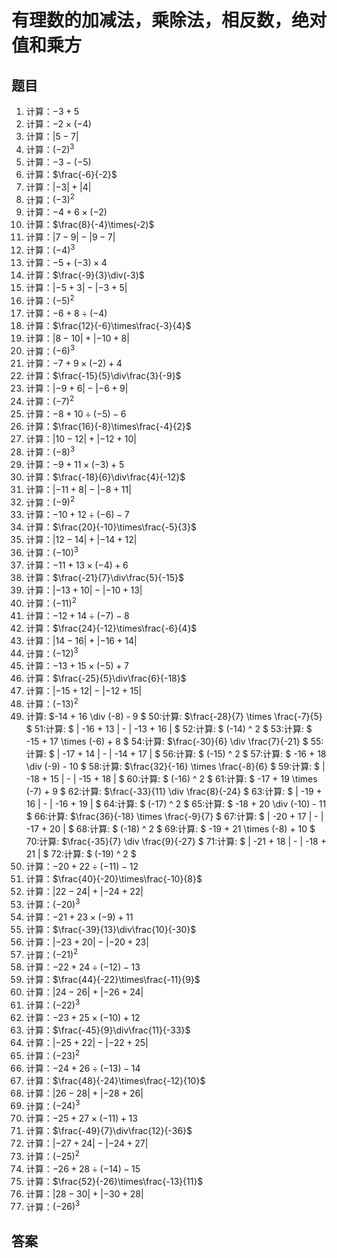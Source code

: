
# 有理数的加减法，乘除法，相反数，绝对值和乘方

## 题目

1. 计算：$-3+5$
2. 计算：$-2\times(-4)$
3. 计算：$|5-7|$
4. 计算：$(-2)^3$
5. 计算：$-3-(-5)$
6. 计算：$\frac{-6}{-2}$
7. 计算：$|-3|+|4|$
8. 计算：$(-3)^2$
9. 计算：$-4+6\times(-2)$
10. 计算：$\frac{8}{-4}\times(-2)$
11. 计算：$|7-9|-|9-7|$
12. 计算：$(-4)^3$
13. 计算：$-5+(-3)\times4$
14. 计算：$\frac{-9}{3}\div(-3)$
15. 计算：$|-5+3|-|-3+5|$
16. 计算：$(-5)^2$
17. 计算：$-6+8\div(-4)$
18. 计算：$\frac{12}{-6}\times\frac{-3}{4}$
19. 计算：$|8-10|+|-10+8|$
20. 计算：$(-6)^3$
21. 计算：$-7+9\times(-2)+4$
22. 计算：$\frac{-15}{5}\div\frac{3}{-9}$
23. 计算：$|-9+6|-|-6+9|$
24. 计算：$(-7)^2$
25. 计算：$-8+10\div(-5)-6$
26. 计算：$\frac{16}{-8}\times\frac{-4}{2}$
27. 计算：$|10-12|+|-12+10|$
28. 计算：$(-8)^3$
29. 计算：$-9+11\times(-3)+5$
30. 计算：$\frac{-18}{6}\div\frac{4}{-12}$
31. 计算：$|-11+8|-|-8+11|$
32. 计算：$(-9)^2$
33. 计算：$-10+12\div(-6)-7$
34. 计算：$\frac{20}{-10}\times\frac{-5}{3}$
35. 计算：$|12-14|+|-14+12|$
36. 计算：$(-10)^3$
37. 计算：$-11+13\times(-4)+6$
38. 计算：$\frac{-21}{7}\div\frac{5}{-15}$
39. 计算：$|-13+10|-|-10+13|$
40. 计算：$(-11)^2$
41. 计算：$-12+14\div(-7)-8$
42. 计算：$\frac{24}{-12}\times\frac{-6}{4}$
43. 计算：$|14-16|+|-16+14|$
44. 计算：$(-12)^3$
45. 计算：$-13+15\times(-5)+7$
46. 计算：$\frac{-25}{5}\div\frac{6}{-18}$
47. 计算：$|-15+12|-|-12+15|$
48. 计算：$(-13)^2$
49. 计算: $-14 + 16 \div (-8) - 9 $
50:计算: $\frac{-28}{7} \times \frac{-7}{5} $
51:计算: $ | -16 + 13 | - | -13 + 16 | $
52:计算: $ (-14) ^ 2 $
53:计算: $ -15 + 17 \times (-6) + 8 $
54:计算: $\frac{-30}{6} \div \frac{7}{-21} $
55:计算: $ | -17 + 14 | - | -14 + 17 | $
56:计算: $ (-15) ^ 2 $
57:计算: $ -16 + 18 \div (-9) - 10 $
58:计算: $\frac{32}{-16} \times \frac{-8}{6} $
59:计算: $ | -18 + 15 | - | -15 + 18 | $
60:计算: $ (-16) ^ 2 $
61:计算: $ -17 + 19 \times (-7) + 9 $
62:计算: $\frac{-33}{11} \div \frac{8}{-24} $
63:计算: $ | -19 + 16 | - | -16 + 19 | $
64:计算: $ (-17) ^ 2 $
65:计算: $ -18 + 20 \div (-10) - 11 $
66:计算: $\frac{36}{-18} \times \frac{-9}{7} $
67:计算: $ | -20 + 17 | - | -17 + 20 | $
68:计算: $ (-18) ^ 2 $
69:计算: $ -19 + 21 \times (-8) + 10 $
70:计算: $\frac{-35}{7} \div \frac{9}{-27} $
71:计算: $ | -21 + 18 | - | -18 + 21 | $
72:计算: $ (-19) ^ 2 $
73. 计算：$-20+22\div(-11)-12$
74. 计算：$\frac{40}{-20}\times\frac{-10}{8}$
75. 计算：$|22-24|+|-24+22|$
76. 计算：$(-20)^3$
77. 计算：$-21+23\times(-9)+11$
78. 计算：$\frac{-39}{13}\div\frac{10}{-30}$
79. 计算：$|-23+20|-|-20+23|$
80. 计算：$(-21)^2$
81. 计算：$-22+24\div(-12)-13$
82. 计算：$\frac{44}{-22}\times\frac{-11}{9}$
83. 计算：$|24-26|+|-26+24|$
84. 计算：$(-22)^3$
85. 计算：$-23+25\times(-10)+12$
86. 计算：$\frac{-45}{9}\div\frac{11}{-33}$
87. 计算：$|-25+22|-|-22+25|$
88. 计算：$(-23)^2$
89. 计算：$-24+26\div(-13)-14$
90. 计算：$\frac{48}{-24}\times\frac{-12}{10}$
91. 计算：$|26-28|+|-28+26|$
92. 计算：$(-24)^3$
93. 计算：$-25+27\times(-11)+13$
94. 计算：$\frac{-49}{7}\div\frac{12}{-36}$
95. 计算：$|-27+24|-|-24+27|$
96. 计算：$(-25)^2$
97. 计算：$-26+28\div(-14)-15$
98. 计算：$\frac{52}{-26}\times\frac{-13}{11}$
99. 计算：$|28-30|+|-30+28|$
100. 计算：$(-26)^3$

## 答案

```